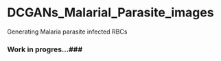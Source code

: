 # DCGANs_Malarial_Parasite_images
Generating Malaria parasite infected RBCs

### Work in progres...###
